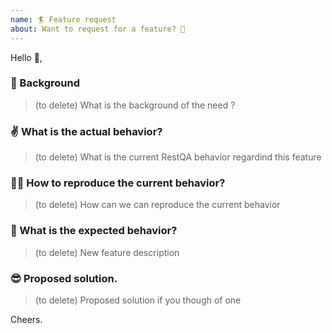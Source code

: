 ```yaml
---
name: 🏄 Feature request
about: Want to request for a feature? 🦏
---
```


Hello 👋,

### 👀 Background 

> (to delete)  What is the background of the need ?

### ✌️ What is the actual behavior? 

>  (to delete) What is the current RestQA behavior regardind this feature

### 🕵️‍♀️ How to reproduce the current behavior? 

>  (to delete) How can we can reproduce the current behavior

###   🤞 What is the expected behavior?

>  (to delete) New feature description

###   😎 Proposed solution.

>  (to delete) Proposed solution if you though of one

Cheers.

